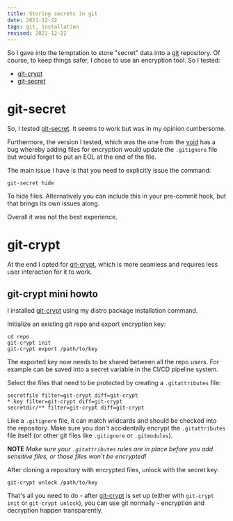 ```yaml
---
title: Storing secrets in git
date: 2021-12-22
tags: git, installation
revised: 2021-12-22
---
```


So I gave into the temptation to store "secret" data into
a [git][git] repository.  Of course, to keep things
safer, I chose to use an encryption tool.  So I tested:

- [git-crypt][gc]
- [git-secret][gs]

# git-secret

So, I tested [git-secret][gs].  It seems to work but was in my
opinion cumbersome.

Furthermore, the version I tested, which
was the one from the [void][void] has a bug whereby adding
files for encryption would update the `.gitignore` file
but would forget to put an EOL at the end of the file.

The main issue I have is that you need to explicitly issue
the command:

```
git-secret hide

```

To hide files.  Alternatively you can include this in your
pre-commit hook, but that brings its own issues along.

Overall it was not the best experience.

# git-crypt

At the end I opted for [git-crypt][gc], which is more seamless
and requires less user interaction for it to work.

## git-crypt mini howto

I installed [git-crypt][gc] using my distro package installation
command.

Initialize an existing git repo and export encryption key:

```
cd repo
git-crypt init
git-crypt export /path/to/key

```

The exported key now needs to be shared between all the repo
users.  For example can be saved into a secret variable in
the CI/CD pipeline system.

Select the files that need to be protected by creating
a `.gitattributes` file:

```
secretfile filter=git-crypt diff=git-crypt
*.key filter=git-crypt diff=git-crypt
secretdir/** filter=git-crypt diff=git-crypt

```

Like a `.gitignore` file, it can match wildcards and should
be checked into the repository.  Make sure you don't accidentally
encrypt the `.gitattributes` file itself (or other git files like
`.gitignore` or `.gitmodules`).

**NOTE** _Make sure your `.gitattributes` rules are in place before
you add sensitive files, or those files won't be encrypted!_

After cloning a repository with encrypted files, unlock with
the secret key:

```
git-crypt unlock /path/to/key

```

That's all you need to do - after [git-crypt][gc] is set up (either
with `git-crypt init` or `git-crypt unlock`), you can use git
normally - encryption and decryption happen transparently.



[git]: https://git-scm.com/
[gc]: https://github.com/AGWA/git-crypt
[gs]: https://git-secret.io/
[void]: https://voidlinux.org/
